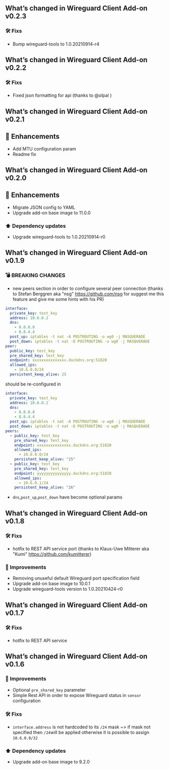 ## What’s changed in Wireguard Client Add-on v0.2.3

### 🛠 Fixs

- Bump wireguard-tools to 1.0.20210914-r4

## What’s changed in Wireguard Client Add-on v0.2.2

### 🛠 Fixs

- Fixed json formatting for api (thanks to @olpal )

## What’s changed in Wireguard Client Add-on v0.2.1

## 🚀 Enhancements

- Add MTU configuration param
- Readme fix

## What’s changed in Wireguard Client Add-on v0.2.0

## 🚀 Enhancements

- Migrate JSON config to YAML
- Upgrade add-on base image to 11.0.0

### ⬆️ Dependency updates

- Upgrade wireguard-tools to 1.0.20210914-r0

## What’s changed in Wireguard Client Add-on v0.1.9

### 💣 BREAKING CHANGES

- new peers section in order to configure several peer connection (thanks to Stefan Berggren aka "nsg" https://github.com/nsg for suggest me this feature and give me some hints with his PR)

```yaml
interface:
  private_key: test_key
  address: 10.6.0.2
  dns:
    - 8.8.8.8
    - 8.8.4.4
  post_up: iptables -t nat -A POSTROUTING -o wg0 -j MASQUERADE
  post_down: iptables -t nat -D POSTROUTING -o wg0 -j MASQUERADE
peer:
  public_key: test_key
  pre_shared_key: test_key
  endpoint: xxxxxxxxxxxxxxx.duckdns.org:51820
  allowed_ips:
    - 10.6.0.0/24
  persistent_keep_alive: 25
```

should be re-configured in

```yaml
interface:
  private_key: test_key
  address: 10.6.0.2
  dns:
    - 8.8.8.8
    - 8.8.4.4
  post_up: iptables -t nat -A POSTROUTING -o wg0 -j MASQUERADE
  post_down: iptables -t nat -D POSTROUTING -o wg0 -j MASQUERADE
peers:
  - public_key: test_key
    pre_shared_key: test_key
    endpoint: xxxxxxxxxxxxxxx.duckdns.org:51820
    allowed_ips:
      - 10.6.0.0/24
    persistent_keep_alive: "25"
  - public_key: test_key
    pre_shared_key: test_key
    endpoint: yyyyyyyyyyyyyyy.duckdns.org:51820
    allowed_ips:
      - 10.6.0.1/24
    persistent_keep_alive: "26"
```

- `dns`,`post_up`,`post_down` have become optional params

## What’s changed in Wireguard Client Add-on v0.1.8

### 🛠 Fixs

- hotfix to REST API service port (thanks to Klaus-Uwe Mitterer aka "Kumi" https://github.com/kumitterer)

### 🚀 Improvements

- Removing unuseful default Wireguard port specification field
- Upgrade add-on base image to 10.0.1
- Upgrade wireguard-tools version to 1.0.20210424-r0

## What’s changed in Wireguard Client Add-on v0.1.7

### 🛠 Fixs

- hotfix to REST API service

## What’s changed in Wireguard Client Add-on v0.1.6

### 🚀 Improvements

- Optional `pre_shared_key` parameter
- Simple Rest API in order to expose Wireguard status in `sensor` configuration

### 🛠 Fixs

- `interface.address` is not hardcoded to its `/24` mask ~> if mask not specified then `/24`will be applied otherwise it is possible to assign `10.6.0.0/32`

### ⬆️ Dependency updates

- Upgrade add-on base image to 9.2.0
